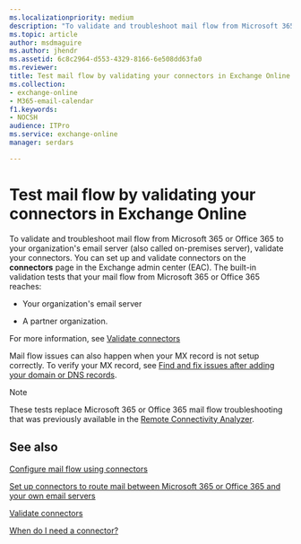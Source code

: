 ```yaml
---
ms.localizationpriority: medium
description: "To validate and troubleshoot mail flow from Microsoft 365 or Office 365 to your organization's email server (also called on-premises server), validate your connectors. You can set up and validate connectors on the connectors page in the Exchange admin center (EAC). The built-in validation tests that your mail flow from Microsoft 365 or Office 365 reaches:"
ms.topic: article
author: msdmaguire
ms.author: jhendr
ms.assetid: 6c8c2964-d553-4329-8166-6e508dd63fa0
ms.reviewer: 
title: Test mail flow by validating your connectors in Exchange Online
ms.collection: 
- exchange-online
- M365-email-calendar
f1.keywords:
- NOCSH
audience: ITPro
ms.service: exchange-online
manager: serdars

---
```


# Test mail flow by validating your connectors in Exchange Online

To validate and troubleshoot mail flow from Microsoft 365 or Office 365 to your organization's email server (also called on-premises server), validate your connectors. You can set up and validate connectors on the **connectors** page in the Exchange admin center (EAC). The built-in validation tests that your mail flow from Microsoft 365 or Office 365 reaches:

- Your organization's email server

- A partner organization.

For more information, see [Validate connectors](use-connectors-to-configure-mail-flow/validate-connectors.md)

Mail flow issues can also happen when your MX record is not setup correctly. To verify your MX record, see [Find and fix issues after adding your domain or DNS records](/microsoft-365/admin/get-help-with-domains/find-and-fix-issues).

> [!NOTE]
> These tests replace Microsoft 365 or Office 365 mail flow troubleshooting that was previously available in the [Remote Connectivity Analyzer](https://testconnectivity.microsoft.com/tests/o365).

## See also

[Configure mail flow using connectors](use-connectors-to-configure-mail-flow/use-connectors-to-configure-mail-flow.md)

[Set up connectors to route mail between Microsoft 365 or Office 365 and your own email servers](use-connectors-to-configure-mail-flow/set-up-connectors-to-route-mail.md)

[Validate connectors](use-connectors-to-configure-mail-flow/validate-connectors.md)

[When do I need a connector?](use-connectors-to-configure-mail-flow/use-connectors-to-configure-mail-flow.md#when-do-i-need-a-connector)
